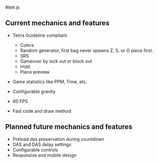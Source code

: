 #tetr.js

## Current mechanics and features

- Tetris Guideline compliant

    - Colors
    - Random generator, first bag never spawns Z, S, or O piece first.
    - SRS
    - Gameover by lock out or block out
    - Hold
    - Piece preview

- Game statistics like PPM, Time, etc.
- Configurable gravity
- 60 FPS
- Fast code and draw method

## Planned future mechanics and features

- Preload das preservation during countdown
- DAS and DAS delay settings
- Configurable controls
- Responsive and mobile design
